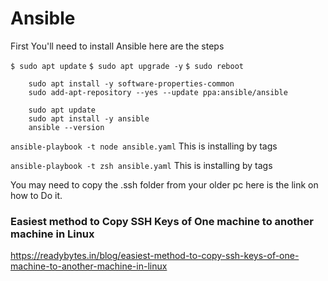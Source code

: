# Ansible

First You'll need to install Ansible here are the steps

 `$ sudo apt update`
 `$ sudo apt upgrade -y`
 `$ sudo reboot`

 ```
     sudo apt install -y software-properties-common
     sudo add-apt-repository --yes --update ppa:ansible/ansible

     sudo apt update
     sudo apt install -y ansible
     ansible --version

 ```

 `ansible-playbook -t node ansible.yaml`  This is installing by tags
 
 
 
 `ansible-playbook -t zsh ansible.yaml`  This is installing by tags
 
 You may need to copy the .ssh folder from your older pc here is the link on how to Do it.
### Easiest method to Copy SSH Keys of One machine to another machine in Linux
https://readybytes.in/blog/easiest-method-to-copy-ssh-keys-of-one-machine-to-another-machine-in-linux
